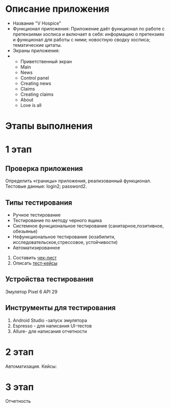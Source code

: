 # Описание приложения
* Название "V Hospice"
* Функционал приложения: Приложение даёт функционал по работе с претензиями хосписа и включает в себя:
информацию о претензиях и функционал для работы с ними;
новостную сводку хосписа;
тематические цитаты.
* Экраны приложения:
* * Приветственный экран
  * Main
  * News
  * Control panel
  * Creating news
  * Claims
  * Creating claims
  * About
  * Love is all

# Этапы выполнения
# 1 этап
## Проверка приложения
Определить «границы» приложения, реализованный функционал.
Тестовые данные:
login2;
password2.

## Типы тестирования
* Ручное тестирование
* Тестирование по методу черного ящика
* Системное функциональное тестирование (санитарное,позитивное, обезьянье)
* Нефункциональное тестирование (юзабилити, исследовательское,стрессовое, устойчивости)
* Автоматизированное

1. Составить [чек-лист](https://docs.google.com/spreadsheets/d/1YO9n-IXcTXYroBPua54vhSgaLr-sm4hSyevrfDk8Sr0/edit?usp=sharing) 
2. Описать [тест-кейсы](https://docs.google.com/spreadsheets/d/169noJOdUrNk7e8k89V-E14DfPYgFC6revk9luxzdO54/edit?usp=sharing)

## Устройства тестирования
Эмулятор Pixel 6 API 29

## Инструменты для тестирования
1. Android Studio -запуск эмулятора
2. Espresso - для написания UI-тестов
3. Allure- для написания отчетности
   
# 2 этап
Автоматизация. Кейсы: 
# 3 этап
Отчетность 
